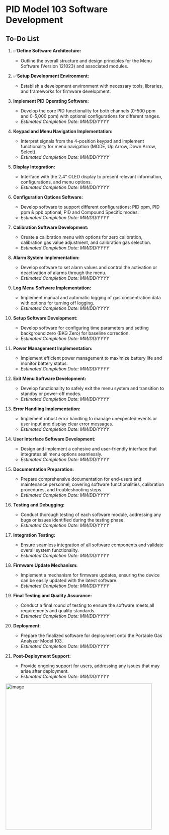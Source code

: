 # PID Model 103 Software Development

## To-Do List

1. ✅**Define Software Architecture:**
   - Outline the overall structure and design principles for the Menu Software (Version 121023) and associated modules.

2. ✅**Setup Development Environment:**
   - Establish a development environment with necessary tools, libraries, and frameworks for firmware development.

3. **Implement PID Operating Software:**
   - Develop the core PID functionality for both channels (0-500 ppm and 0-5,000 ppm) with optional configurations for different ranges.
   - *Estimated Completion Date: MM/DD/YYYY*

4. **Keypad and Menu Navigation Implementation:**
   - Interpret signals from the 4-position keypad and implement functionality for menu navigation (MODE, Up Arrow, Down Arrow, Select).
   - *Estimated Completion Date: MM/DD/YYYY*

5. **Display Integration:**
   - Interface with the 2.4” OLED display to present relevant information, configurations, and menu options.
   - *Estimated Completion Date: MM/DD/YYYY*

6. **Configuration Options Software:**
   - Develop software to support different configurations: PID ppm, PID ppm & ppb optional, PID and Compound Specific modes.
   - *Estimated Completion Date: MM/DD/YYYY*

7. **Calibration Software Development:**
   - Create a calibration menu with options for zero calibration, calibration gas value adjustment, and calibration gas selection.
   - *Estimated Completion Date: MM/DD/YYYY*

8. **Alarm System Implementation:**
   - Develop software to set alarm values and control the activation or deactivation of alarms through the menu.
   - *Estimated Completion Date: MM/DD/YYYY*

9. **Log Menu Software Implementation:**
   - Implement manual and automatic logging of gas concentration data with options for turning off logging.
   - *Estimated Completion Date: MM/DD/YYYY*

10. **Setup Software Development:**
    - Develop software for configuring time parameters and setting background zero (BKG Zero) for baseline correction.
    - *Estimated Completion Date: MM/DD/YYYY*

11. **Power Management Implementation:**
    - Implement efficient power management to maximize battery life and monitor battery status.
    - *Estimated Completion Date: MM/DD/YYYY*

12. **Exit Menu Software Development:**
    - Develop functionality to safely exit the menu system and transition to standby or power-off modes.
    - *Estimated Completion Date: MM/DD/YYYY*

13. **Error Handling Implementation:**
    - Implement robust error handling to manage unexpected events or user input and display clear error messages.
    - *Estimated Completion Date: MM/DD/YYYY*

14. **User Interface Software Development:**
    - Design and implement a cohesive and user-friendly interface that integrates all menu options seamlessly.
    - *Estimated Completion Date: MM/DD/YYYY*

15. **Documentation Preparation:**
    - Prepare comprehensive documentation for end-users and maintenance personnel, covering software functionalities, calibration procedures, and troubleshooting steps.
    - *Estimated Completion Date: MM/DD/YYYY*

16. **Testing and Debugging:**
    - Conduct thorough testing of each software module, addressing any bugs or issues identified during the testing phase.
    - *Estimated Completion Date: MM/DD/YYYY*

17. **Integration Testing:**
    - Ensure seamless integration of all software components and validate overall system functionality.
    - *Estimated Completion Date: MM/DD/YYYY*

18. **Firmware Update Mechanism:**
    - Implement a mechanism for firmware updates, ensuring the device can be easily updated with the latest software.
    - *Estimated Completion Date: MM/DD/YYYY*

19. **Final Testing and Quality Assurance:**
    - Conduct a final round of testing to ensure the software meets all requirements and quality standards.
    - *Estimated Completion Date: MM/DD/YYYY*

20. **Deployment:**
    - Prepare the finalized software for deployment onto the Portable Gas Analyzer Model 103.
    - *Estimated Completion Date: MM/DD/YYYY*

21. **Post-Deployment Support:**
    - Provide ongoing support for users, addressing any issues that may arise after deployment.
    - *Estimated Completion Date: MM/DD/YYYY*
   
<img width="464" alt="image" src="https://github.com/PID-Analyzers-Software/Model103/assets/26637782/2690395b-ba03-4f5b-90ce-0bf5832a8b1d">

